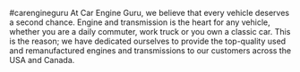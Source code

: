 #carengineguru
At Car Engine Guru, we believe that every vehicle deserves a second chance. Engine and transmission is the heart for any vehicle, whether you are a daily commuter, work truck or you own a classic car. This is the reason; we have dedicated ourselves to provide the top-quality used and remanufactured engines and transmissions to our customers across the USA and Canada.
